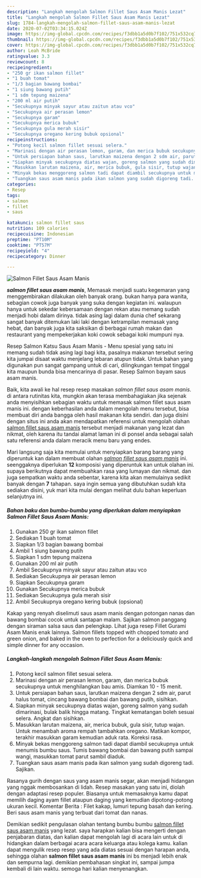 ```yaml
---
description: "Langkah mengolah Salmon Fillet Saus Asam Manis Lezat"
title: "Langkah mengolah Salmon Fillet Saus Asam Manis Lezat"
slug: 1784-langkah-mengolah-salmon-fillet-saus-asam-manis-lezat
date: 2020-07-02T03:34:15.024Z
image: https://img-global.cpcdn.com/recipes/f3dbb1a5d0b7f102/751x532cq70/salmon-fillet-saus-asam-manis-foto-resep-utama.jpg
thumbnail: https://img-global.cpcdn.com/recipes/f3dbb1a5d0b7f102/751x532cq70/salmon-fillet-saus-asam-manis-foto-resep-utama.jpg
cover: https://img-global.cpcdn.com/recipes/f3dbb1a5d0b7f102/751x532cq70/salmon-fillet-saus-asam-manis-foto-resep-utama.jpg
author: Leah McBride
ratingvalue: 3.3
reviewcount: 8
recipeingredient:
- "250 gr ikan salmon fillet"
- "1 buah tomat"
- "1/3 bagian bawang bombai"
- "1 siung bawang putih"
- "1 sdm tepung maizena"
- "200 ml air putih"
- "Secukupnya minyak sayur atau zaitun atau vco"
- "Secukupnya air perasan lemon"
- "Secukupnya garam"
- "Secukupnya merica bubuk"
- "Secukupnya gula merah sisir"
- "Secukupnya oregano kering bubuk opsional"
recipeinstructions:
- "Potong kecil salmon fillet sesuai selera."
- "Marinasi dengan air perasan lemon, garam, dan merica bubuk secukupnya untuk menghilangkan bau amis. Diamkan 10 - 15 menit."
- "Untuk persiapan bahan saus, larutkan maizena dengan 2 sdm air, parut halus tomat, cincang bawang bombai dan bawang putih, sisihkan."
- "Siapkan minyak secukupnya diatas wajan, goreng salmon yang sudah dimarinasi, bulak balik hingga matang. Tingkat kematangan boleh sesuai selera. Angkat dan sisihkan."
- "Masukkan larutan maizena, air, merica bubuk, gula sisir, tutup wajan. Untuk menambah aroma rempah tambahkan oregano. Matikan kompor, terakhir masukkan garam kemudian aduk rata. Koreksi rasa."
- "Minyak bekas menggoreng salmon tadi dapat diambil secukupnya untuk menumis bumbu saus. Tumis bawang bombai dan bawang putih sampai wangi, masukkan tomat parut sambil diaduk."
- "Tuangkan saus asam manis pada ikan salmon yang sudah digoreng tadi. Sajikan."
categories:
- Resep
tags:
- salmon
- fillet
- saus

katakunci: salmon fillet saus 
nutrition: 109 calories
recipecuisine: Indonesian
preptime: "PT10M"
cooktime: "PT57M"
recipeyield: "4"
recipecategory: Dinner

---
```



![Salmon Fillet Saus Asam Manis](https://img-global.cpcdn.com/recipes/f3dbb1a5d0b7f102/751x532cq70/salmon-fillet-saus-asam-manis-foto-resep-utama.jpg)

<b><i>salmon fillet saus asam manis</i></b>, Memasak menjadi suatu kegemaran yang menggembirakan dilakukan oleh banyak orang. bukan hanya para wanita, sebagian cowok juga banyak yang suka dengan kegiatan ini. walaupun hanya untuk sekedar kebersamaan dengan rekan atau memang sudah menjadi hobi dalam dirinya. tidak asing lagi dalam dunia chef sekarang sangat banyak ditemukan laki laki dengan ketrampilan memasak yang hebat, dan banyak juga kita saksikan di berbagai rumah makan dan restaurant yang mempekerjakan koki cowok sebagai koki mumpuni nya.

Resep Salmon Katsu Saus Asam Manis - Menu spesial yang satu ini memang sudah tidak asing lagi bagi kita, pasalnya makanan tersebut sering kita jumpai disaat waktu menjelang lebaran atupun tidak. Untuk bahan yang digunakan pun sangat gampang untuk di cari, dilingkungan tempat tinggal kita maupun bunda bisa mencarinya di pasar. Resep Salmon bayam saus asam manis.

Baik, kita awali ke hal resep resep masakan <i>salmon fillet saus asam manis</i>. di antara rutinitas kita, mungkin akan terasa membahagiakan jika sejenak anda menyisihkan sebagian waktu untuk memasak salmon fillet saus asam manis ini. dengan keberhasilan anda dalam mengolah menu tersebut, bisa membuat diri anda bangga oleh hasil makanan kita sendiri. dan juga disini dengan situs ini anda akan mendapatkan referensi untuk mengolah olahan <u>salmon fillet saus asam manis</u> tersebut menjadi makanan yang lezat dan nikmat, oleh karena itu tandai alamat laman ini di ponsel anda sebagai salah satu referensi anda dalam meracik menu baru yang endes.


Mari langsung saja kita memulai untuk menyiapkan barang barang yang diperuntuk kan dalam membuat olahan <u><i>salmon fillet saus asam manis</i></u> ini. seenggaknya diperlukan <b>12</b> komposisi yang diperuntuk kan untuk olahan ini. supaya berikutnya dapat membuahkan rasa yang lumayan dan nikmat. dan juga sempatkan waktu anda sebentar, karena kita akan memulainya sedikit banyak dengan <b>7</b> tahapan. saya ingin semua yang dibutuhkan sudah kita sediakan disini, yuk mari kita mulai dengan melihat dulu bahan keperluan selanjutnya ini.

<!--inarticleads1-->

##### Bahan baku dan bumbu-bumbu yang diperlukan dalam menyiapkan Salmon Fillet Saus Asam Manis:

1. Gunakan 250 gr ikan salmon fillet
1. Sediakan 1 buah tomat
1. Siapkan 1/3 bagian bawang bombai
1. Ambil 1 siung bawang putih
1. Siapkan 1 sdm tepung maizena
1. Gunakan 200 ml air putih
1. Ambil Secukupnya minyak sayur atau zaitun atau vco
1. Sediakan Secukupnya air perasan lemon
1. Siapkan Secukupnya garam
1. Gunakan Secukupnya merica bubuk
1. Sediakan Secukupnya gula merah sisir
1. Ambil Secukupnya oregano kering bubuk (opsional)


Kakap yang renyah diselimuti saus asam manis dengan potongan nanas dan bawang bombai cocok untuk santapan malam. Sajikan salmon panggang dengan siraman salsa saus dan pelengkap. Lihat juga resep Fillet Gurami Asam Manis enak lainnya. Salmon fillets topped with chopped tomato and green onion, and baked in the oven to perfection for a deliciously quick and simple dinner for any occasion. 

<!--inarticleads2-->

##### Langkah-langkah mengolah Salmon Fillet Saus Asam Manis:

1. Potong kecil salmon fillet sesuai selera.
1. Marinasi dengan air perasan lemon, garam, dan merica bubuk secukupnya untuk menghilangkan bau amis. Diamkan 10 - 15 menit.
1. Untuk persiapan bahan saus, larutkan maizena dengan 2 sdm air, parut halus tomat, cincang bawang bombai dan bawang putih, sisihkan.
1. Siapkan minyak secukupnya diatas wajan, goreng salmon yang sudah dimarinasi, bulak balik hingga matang. Tingkat kematangan boleh sesuai selera. Angkat dan sisihkan.
1. Masukkan larutan maizena, air, merica bubuk, gula sisir, tutup wajan. Untuk menambah aroma rempah tambahkan oregano. Matikan kompor, terakhir masukkan garam kemudian aduk rata. Koreksi rasa.
1. Minyak bekas menggoreng salmon tadi dapat diambil secukupnya untuk menumis bumbu saus. Tumis bawang bombai dan bawang putih sampai wangi, masukkan tomat parut sambil diaduk.
1. Tuangkan saus asam manis pada ikan salmon yang sudah digoreng tadi. Sajikan.


Rasanya gurih dengan saus yang asam manis segar, akan menjadi hidangan yang nggak membosankan di lidah. Resep masakan yang satu ini, diolah dengan adaptasi resep populer. Biasanya untuk memasaknya kamu dapat memilih daging ayam fillet ataupun daging yang kemudian dipotong-potong ukuran kecil. Komentar Berita : Filet kakap, lumuri tepung basah dan kering. Beri saus asam manis yang terbuat dari tomat dan nanas. 

Demikian sedikit pengulasan olahan tentang bumbu bumbu <u>salmon fillet saus asam manis</u> yang lezat. saya harapkan kalian bisa mengerti dengan penjabaran diatas, dan kalian dapat mengolah lagi di acara lain untuk di hidangkan dalam berbagai acara acara keluarga atau kolega kamu. kalian dapat mengulik resep resep yang ada diatas sesuai dengan harapan anda, sehingga olahan <b>salmon fillet saus asam manis</b> ini bs menjadi lebih enak dan sempurna lagi. demikian pembahasan singkat ini, sampai jumpa kembali di lain waktu. semoga hari kalian menyenangkan.
